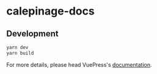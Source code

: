 # calepinage-docs

> 

## Development

```bash
yarn dev
yarn build
```

For more details, please head VuePress's [documentation](https://v1.vuepress.vuejs.org/).

